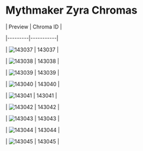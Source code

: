 # Mythmaker Zyra Chromas


| Preview | Chroma ID |

|---------|-----------|

| ![143037](https://raw.communitydragon.org/latest/plugins/rcp-be-lol-game-data/global/default/v1/champion-chroma-images/143/143037.png) | 143037 |

| ![143038](https://raw.communitydragon.org/latest/plugins/rcp-be-lol-game-data/global/default/v1/champion-chroma-images/143/143038.png) | 143038 |

| ![143039](https://raw.communitydragon.org/latest/plugins/rcp-be-lol-game-data/global/default/v1/champion-chroma-images/143/143039.png) | 143039 |

| ![143040](https://raw.communitydragon.org/latest/plugins/rcp-be-lol-game-data/global/default/v1/champion-chroma-images/143/143040.png) | 143040 |

| ![143041](https://raw.communitydragon.org/latest/plugins/rcp-be-lol-game-data/global/default/v1/champion-chroma-images/143/143041.png) | 143041 |

| ![143042](https://raw.communitydragon.org/latest/plugins/rcp-be-lol-game-data/global/default/v1/champion-chroma-images/143/143042.png) | 143042 |

| ![143043](https://raw.communitydragon.org/latest/plugins/rcp-be-lol-game-data/global/default/v1/champion-chroma-images/143/143043.png) | 143043 |

| ![143044](https://raw.communitydragon.org/latest/plugins/rcp-be-lol-game-data/global/default/v1/champion-chroma-images/143/143044.png) | 143044 |

| ![143045](https://raw.communitydragon.org/latest/plugins/rcp-be-lol-game-data/global/default/v1/champion-chroma-images/143/143045.png) | 143045 |